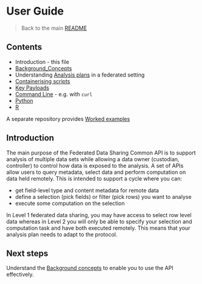 # User Guide

> Back to the main [README](../README.md)

## Contents

- Introduction - this file
- [Background_Concepts](./User_Guide_Background.md)
- Understanding [Analysis plans](./User_Guide_Analysis_Plans.md) in a federated setting
- [Containerising scripts](./User_Guide_Containerising_Tasks.md)
- [Key Payloads](./User_Guide_Key_Payloads.md)
- [Command Line](./User_Guide_CLI.md) - e.g. with `curl`
- [Python](./User_Guide_Python.md)
- [R](./User_Guide_R.md)

A separate repository provides [Worked examples](https://github.com/federated-data-sharing/common-api-examples)

## Introduction

The main purpose of the  Federated Data Sharing Common API is to support analysis of multiple data sets while allowing a data owner (custodian, controller) to control how data is exposed to the analysis. A set of APIs allow users to query metadata, select data and perform computation on data held remotely. This is intended to support a cycle where you can:

- get field-level type and content metadata for remote data
- define a selection (pick fields) or filter (pick rows) you want to analyse
- execute some computation on the selection

In Level 1 federated data sharing, you may have access to select row level data whereas in Level 2 you will only be able to specify your selection and computation task and have both executed remotely. This means that your analysis plan needs to adapt to the protocol.

## Next steps

Understand the [Background concepts](./User_Guide_Background.md) to enable you to use the API effectively.